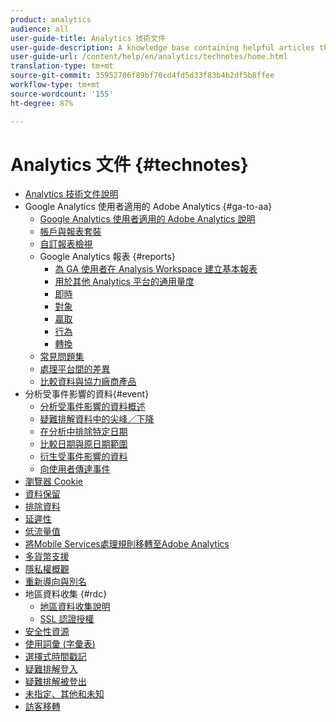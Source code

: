 ```yaml
---
product: analytics
audience: all
user-guide-title: Analytics 技術文件
user-guide-description: A knowledge base containing helpful articles that don't belong to a specific analytics tool or component.
user-guide-url: /content/help/en/analytics/technotes/home.html
translation-type: tm+mt
source-git-commit: 35952706f89bf70cd4fd5d33f83b4b2df5b8ffee
workflow-type: tm+mt
source-wordcount: '155'
ht-degree: 87%

---
```



# Analytics 文件 {#technotes}

+ [Analytics 技術文件說明](home.md)
+ Google Analytics 使用者適用的 Adobe Analytics {#ga-to-aa}
   + [Google Analytics 使用者適用的 Adobe Analytics 說明](ga-to-aa/home.md)
   + [帳戶與報表套裝](ga-to-aa/accounts.md)
   + [自訂報表檢視](ga-to-aa/customization.md)
   + Google Analytics 報表 {#reports}
      + [為 GA 使用者在 Analysis Workspace 建立基本報表](ga-to-aa/reports/create-report.md)
      + [用於其他 Analytics 平台的通用量度](ga-to-aa/reports/common-metrics.md)
      + [即時](ga-to-aa/reports/realtime-reports.md)
      + [對象](ga-to-aa/reports/audience-reports.md)
      + [贏取](ga-to-aa/reports/acquisition-reports.md)
      + [行為](ga-to-aa/reports/behavior-reports.md)
      + [轉換](ga-to-aa/reports/conversions-reports.md)
   + [常見問題集](ga-to-aa/faq.md)
   + [處理平台間的差異](ga-to-aa/processing-differences.md)
   + [比較資料與協力廠商產品](ga-to-aa/compare-data.md)
+ 分析受事件影響的資料{#event}
   + [分析受事件影響的資料概述](event/overview.md)
   + [疑難排解資料中的尖峰／下降](event/spikes-drops.md)
   + [在分析中排除特定日期](event/segments.md)
   + [比較日期與原日期範圍](event/compare-dates.md)
   + [衍生受事件影響的資料](event/calcmetrics.md)
   + [向使用者傳達事件](event/communicate.md)
+ [瀏覽器 Cookie](cookies.md)
+ [資料保留](data-retention.md)
+ [排除資料](exclude-data.md)
+ [延遲性](latency.md)
+ [低流量值](low-traffic.md)
+ [將Mobile Services處理規則移轉至Adobe Analytics](migrate-mobile.md)
+ [多貨幣支援](multicurrency.md)
+ [隱私權概觀](privacy-overview.md)
+ [重新導向與別名](redirects.md)
+ 地區資料收集 {#rdc}
   + [地區資料收集說明](rdc/regional-data-collection.md)
   + [SSL 認證授權](rdc/ssl-cert-licensing.md)
+ [安全性資源](security.md)
+ [使用詞彙 (字彙表)](terms.md)
+ [選擇式時間戳記](timestamps-optional.md)
+ [疑難排解登入](troubleshoot-login.md)
+ [疑難排解被登出](troubleshoot-sessions.md)
+ [未指定、其他和未知](unspecified.md)
+ [訪客移轉](visitor-migration.md)
